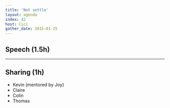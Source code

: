 ```yaml
---
title: 'Not settle'
layout: agenda
index: 42
host: Cici
gather_date: 2015-01-25
---
```


## Speech (1.5h)

---

## Sharing (1h)
* Kevin (mentored by Joy)
* Claire
* Colin 
* Thomas